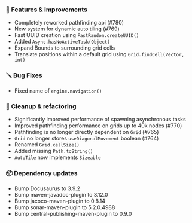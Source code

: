 ### 🚀 Features & improvements

- Completely reworked pathfinding api (#780)
- New system for dynamic auto tiling (#769) 
- Fast UUID creation using `FastRandom.createUUID()`
- Added `Async.hasNoActiveTask(Object)`
- Expand Bounds to surrounding grid cells
- Translate positions within a default grid using `Grid.findCell(Vector, int)`

### 🪛 Bug Fixes

- Fixed name of `engine.navigation()`

### 🧽 Cleanup & refactoring

- Significantly improved performance of spawning asynchronous tasks
- Improved pathfinding performance on grids up to 40k nodes (#770)
- Pathfinding is no longer directly dependent on `Grid` (#765)
- `Grid` no longer stores `useDiagonalMovement` boolean (#764)
- Renamed `Grid.cellSize()`
- Added missing `Path.toString()`
- `AutoTile` now implements `Sizeable`

### 📦 Dependency updates

- Bump Docusaurus to 3.9.2
- Bump maven-javadoc-plugin to 3.12.0
- Bump jacoco-maven-plugin to 0.8.14
- Bump sonar-maven-plugin to 5.2.0.4988
- Bump central-publishing-maven-plugin to 0.9.0